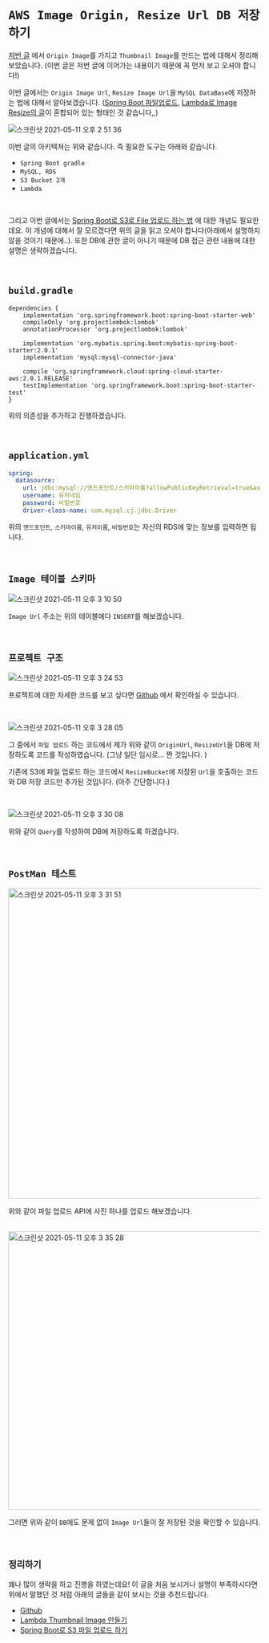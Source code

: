 # `AWS Image Origin, Resize Url DB 저장하기`

[저번 글](https://devlog-wjdrbs96.tistory.com/325) 에서 `Origin Image`를 가지고 `Thumbnail Image`를 만드는 법에 대해서 정리해보았습니다. (이번 글은 저번 글에 이어가는 내용이기 때문에 꼭 먼저 보고 오셔야 합니다!)

이번 글에서는 `Origin Image Url`, `Resize Image Url`을 `MySQL DataBase`에 저장하는 법에 대해서 알아보겠습니다. ([Spring Boot 파일업로드](https://devlog-wjdrbs96.tistory.com/323), [Lambda로 Image Resize의 글](https://devlog-wjdrbs96.tistory.com/325)이 혼합되어 있는 형태인 것 같습니다,,)

![스크린샷 2021-05-11 오후 2 51 36](https://user-images.githubusercontent.com/45676906/117765125-77bab600-b268-11eb-942d-f93c183c1820.png)

이번 글의 아키텍쳐는 위와 같습니다. 즉 필요한 도구는 아래와 같습니다.

- `Spring Boot gradle`
- `MySQL, RDS`
- `S3 Bucket 2개`
- `Lambda`

<br>

그리고 이번 글에서는 [Spring Boot로 S3로 File 업로드 하는 법](https://devlog-wjdrbs96.tistory.com/323) 에 대한 개념도 필요한데요. 이 개념에 대해서 잘 모르겠다면 위의 글을 읽고 오셔야 합니다(아래에서 설명하지 않을 것이기 때문에..). 또한 DB에 관한 글이 아니기 때문에 DB 접근 관련 내용에 대한 설명은 생략하겠습니다.

<br>

## `build.gradle`

```
dependencies {
    implementation 'org.springframework.boot:spring-boot-starter-web'
    compileOnly 'org.projectlombok:lombok'
    annotationProcessor 'org.projectlombok:lombok'

    implementation 'org.mybatis.spring.boot:mybatis-spring-boot-starter:2.0.1'
    implementation 'mysql:mysql-connector-java'

    compile 'org.springframework.cloud:spring-cloud-starter-aws:2.0.1.RELEASE'
    testImplementation 'org.springframework.boot:spring-boot-starter-test'
}
```

위의 의존성을 추가하고 진행하겠습니다.

<br>

## `application.yml`

```yml
spring:
  datasource:
    url: jdbc:mysql://엔드포인트/스키마이름?allowPublicKeyRetrieval=true&autoReconnect=true&useSSL=false&useUnicode=true&characterEncoding=utf8&mysqlEncoding=utf8&serverTimezone=UTC
    username: 유저네임
    password: 비밀번호
    driver-class-name: com.mysql.cj.jdbc.Driver
```

위의 `엔드포인트`, `스키마이름`, `유저이름`, `비밀번호`는 자신의 RDS에 맞는 정보를 입력하면 됩니다.

<br>

## `Image 테이블 스키마`

![스크린샷 2021-05-11 오후 3 10 50](https://user-images.githubusercontent.com/45676906/117766838-1e07bb00-b26b-11eb-9eaa-4dbc870810b6.png)

`Image Url` 주소는 위의 테이블에다 `INSERT`를 해보겠습니다.

<br>

## `프로젝트 구조`

![스크린샷 2021-05-11 오후 3 24 53](https://user-images.githubusercontent.com/45676906/117768219-0c271780-b26d-11eb-8ab6-62b5f3b09590.png)

프로젝트에 대한 자세한 코드를 보고 싶다면 [Github](https://github.com/wjdrbs96/Spring_S3_Lambda/blob/master/src/main/java/com/example/image/service/S3UploaderService.java) 에서 확인하실 수 있습니다.

<br>

![스크린샷 2021-05-11 오후 3 28 05](https://user-images.githubusercontent.com/45676906/117768643-996a6c00-b26d-11eb-8c42-580dc8f52563.png)

그 중에서 `파일 업로드` 하는 코드에서 제가 위와 같이 `OriginUrl`, `ResizeUrl`을 DB에 저장하도록 코드를 작성하였습니다. (그냥 일단 임시로... 짠 것입니다. )

기존에 S3에 파일 업로드 하는 코드에서 `ResizeBucket`에 저장된 `Url`을 호출하는 코드와 DB 저장 코드만 추가된 것입니다. (아주 간단합니다.)

<br>

![스크린샷 2021-05-11 오후 3 30 08](https://user-images.githubusercontent.com/45676906/117768773-cdde2800-b26d-11eb-8505-03a4ac96725f.png)

위와 같이 `Query`를 작성하여 DB에 저장하도록 하겠습니다.

<br>

## `PostMan 테스트`

<img width="619" alt="스크린샷 2021-05-11 오후 3 31 51" src="https://user-images.githubusercontent.com/45676906/117769039-26adc080-b26e-11eb-8ef0-b360f339d81b.png">

위와 같이 파일 업로드 API에 사진 하나를 업로드 해보겠습니다.

<br>

<img width="555" alt="스크린샷 2021-05-11 오후 3 35 28" src="https://user-images.githubusercontent.com/45676906/117769447-afc4f780-b26e-11eb-81a1-2aa99a87d219.png">

그러면 위와 같이 `DB`에도 문제 없이 `Image Url`들이 잘 저장된 것을 확인할 수 있습니다. 

<br>

## `정리하기`

꽤나 많이 생략을 하고 진행을 하였는데요! 이 글을 처음 보시거나 설명이 부족하시다면 위에서 말했던 것 처럼 아래의 글들을 같이 보시는 것을 추천드립니다. 

- [Github](https://github.com/wjdrbs96/Spring_S3_Lambda/blob/master/src/main/java/com/example/image/service/S3UploaderService.java)
- [Lambda Thumbnail Image 만들기](https://devlog-wjdrbs96.tistory.com/325)
- [Spring Boot로 S3 파일 업로드 하기](https://devlog-wjdrbs96.tistory.com/323)